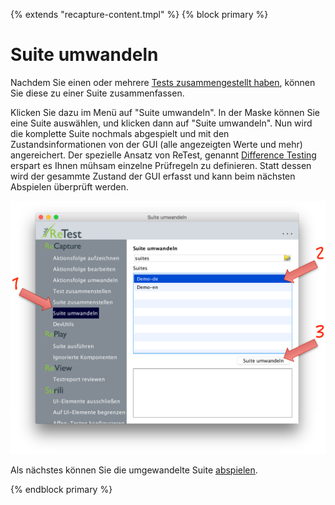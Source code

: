 {% extends "recapture-content.tmpl" %}
{% block primary %}

Suite umwandeln
===============

Nachdem Sie einen oder mehrere [Tests zusammengestellt haben](test-zusammenstellen.md), können Sie diese zu einer Suite zusammenfassen.

Klicken Sie dazu im Menü auf "Suite umwandeln".
In der Maske können Sie eine Suite auswählen, und klicken dann auf "Suite umwandeln".
Nun wird die komplette Suite nochmals abgespielt und mit den Zustandsinformationen von der GUI (alle angezeigten Werte und mehr) angereichert.
Der spezielle Ansatz von ReTest, genannt [Difference Testing](https://www.retest.de/product/difference-testing.md) erspart es Ihnen mühsam einzelne Prüfregeln zu definieren.
Statt dessen wird der gesammte Zustand der GUI erfasst und kann beim nächsten Abspielen überprüft werden.

![GUI Screenshot Suite umwandeln](suite-umwandeln-1.png)

Als nächstes können Sie die umgewandelte Suite [abspielen](../replay/suite-ausfuehren.md).

{% endblock primary %}